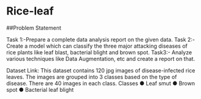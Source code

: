 # Rice-leaf
##Problem Statement

Task 1:-Prepare a complete data analysis report on the given data.
Task 2:-Create a model which can classify the three major attacking diseases of
rice plants like leaf blast, bacterial blight and brown spot.
Task3:- Analyze various techniques like Data Augmentation, etc and create a
report on that.

Dataset Link:
This dataset contains 120 jpg images of disease-infected rice leaves. The images are grouped into 3
classes based on the type of disease. There are 40 images in each class.
Classes
● Leaf smut
● Brown spot
● Bacterial leaf blight
